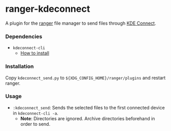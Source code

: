 # ranger-kdeconnect
A plugin for the [ranger](https://github.com/ranger/ranger) file manager to send files through [KDE Connect](https://github.com/KDE/kdeconnect-kde).

### Dependencies
- `kdeconnect-cli`
    - [How to install](https://github.com/KDE/kdeconnect-kde#how-to-install)
### Installation
Copy `kdeconnect_send.py` to `${XDG_CONFIG_HOME}/ranger/plugins` and restart ranger.

### Usage
- `:kdeconnect_send`: Sends the selected files to the first connected device in `kdeconnect-cli -a`. 
    - __Note__: Directories are ignored. Archive directories beforehand in order to send.

